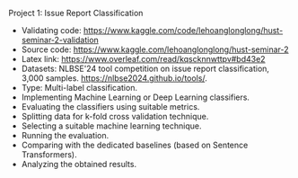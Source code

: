 
Project 1: Issue Report Classification
- Validating code: https://www.kaggle.com/code/lehoanglonglong/hust-seminar-2-validation
- Source code: https://www.kaggle.com/lehoanglonglong/hust-seminar-2
- Latex link: https://www.overleaf.com/read/kqscknnwttpv#bd43e2
- Datasets: NLBSE'24 tool competition on issue report classification, 3,000 samples.
https://nlbse2024.github.io/tools/.
- Type: Multi-label classification.
- Implementing Machine Learning or Deep Learning classifiers.
- Evaluating the classifiers using suitable metrics.
- Splitting data for k-fold cross validation technique.
- Selecting a suitable machine learning technique.
- Running the evaluation.
- Comparing with the dedicated baselines (based on Sentence Transformers).
- Analyzing the obtained results.
